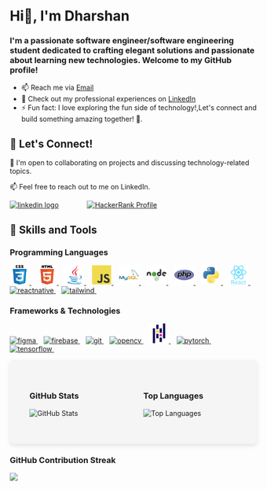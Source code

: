 <h1>Hi👋, I'm Dharshan</h1>

<h3><p>I'm a passionate software engineer/software engineering student dedicated to crafting elegant solutions and passionate about learning new technologies. Welcome to my GitHub profile!</p></h3>

- 📫 Reach me via [Email](dharshanravindran8@gmail.com)
- 📄 Check out my professional experiences on [LinkedIn](https://www.linkedin.com/in/dharshan-4a2348278/)
- ⚡ Fun fact: I love exploring the fun side of technology!,Let's connect and build something amazing together! 🚀.


<h2>🤝 Let's Connect!</h2>
<p>💬 I'm open to collaborating on projects and discussing technology-related topics.</p>
<p>📫 Feel free to reach out to me on LinkedIn.</p>

<div style="display: flex; align-items: center;">
  <a href="https://www.linkedin.com/in/dharshan-4a2348278/" target="_blank" rel="noreferrer">
    <img src="https://raw.githubusercontent.com/maurodesouza/profile-readme-generator/master/src/assets/icons/social/linkedin/default.svg" width="52" height="40" alt="linkedin logo">
  </a>&nbsp;&nbsp;
  <a href="https://www.hackerrank.com/profile/dharshanravindr1" target="_blank" style="margin-left: 50px;">
    <img src="https://raw.githubusercontent.com/rahuldkjain/github-profile-readme-generator/master/src/images/icons/Social/hackerrank.svg" alt="HackerRank Profile" height="40" width="52" />
  </a>&nbsp;&nbsp;
</div>


<h2>🚀 Skills and Tools</h2>
<h3>Programming Languages</h3>

<p align="left"> <a href="https://www.w3schools.com/css/" target="_blank" rel="noreferrer"> <img src="https://raw.githubusercontent.com/devicons/devicon/master/icons/css3/css3-original-wordmark.svg" alt="css3" width="40" height="40"/> </a>&nbsp;&nbsp;
<a href="https://www.w3.org/html/" target="_blank" rel="noreferrer"> <img src="https://raw.githubusercontent.com/devicons/devicon/master/icons/html5/html5-original-wordmark.svg" alt="html5" width="40" height="40"/> </a>&nbsp;&nbsp;
<a href="https://www.java.com" target="_blank" rel="noreferrer"> <img src="https://raw.githubusercontent.com/devicons/devicon/master/icons/java/java-original.svg" alt="java" width="40" height="40"/> </a>&nbsp;&nbsp;
<a href="https://developer.mozilla.org/en-US/docs/Web/JavaScript" target="_blank" rel="noreferrer"> <img src="https://raw.githubusercontent.com/devicons/devicon/master/icons/javascript/javascript-original.svg" alt="javascript" width="40" height="40"/> </a>&nbsp;&nbsp;
<a href="https://www.mysql.com/" target="_blank" rel="noreferrer"> <img src="https://raw.githubusercontent.com/devicons/devicon/master/icons/mysql/mysql-original-wordmark.svg" alt="mysql" width="40" height="40"/> </a>&nbsp;&nbsp;
<a href="https://nodejs.org" target="_blank" rel="noreferrer"> <img src="https://raw.githubusercontent.com/devicons/devicon/master/icons/nodejs/nodejs-original-wordmark.svg" alt="nodejs" width="40" height="40"/> </a>&nbsp;&nbsp;
<a href="https://www.php.net" target="_blank" rel="noreferrer"> <img src="https://raw.githubusercontent.com/devicons/devicon/master/icons/php/php-original.svg" alt="php" width="40" height="40"/> </a>&nbsp;&nbsp;
<a href="https://www.python.org" target="_blank" rel="noreferrer"> <img src="https://raw.githubusercontent.com/devicons/devicon/master/icons/python/python-original.svg" alt="python" width="40" height="40"/> </a>&nbsp;&nbsp;
<a href="https://reactjs.org/" target="_blank" rel="noreferrer"> <img src="https://raw.githubusercontent.com/devicons/devicon/master/icons/react/react-original-wordmark.svg" alt="react" width="40" height="40"/> </a>&nbsp;&nbsp;
<a href="https://reactnative.dev/" target="_blank" rel="noreferrer"> <img src="https://reactnative.dev/img/header_logo.svg" alt="reactnative" width="40" height="40"/> </a>&nbsp;&nbsp;
<a href="https://tailwindcss.com/" target="_blank" rel="noreferrer"> <img src="https://www.vectorlogo.zone/logos/tailwindcss/tailwindcss-icon.svg" alt="tailwind" width="40" height="40"/> </a>&nbsp;&nbsp;

<h3>Frameworks & Technologies</h3>

<a href="https://www.figma.com/" target="_blank" rel="noreferrer"> <img src="https://www.vectorlogo.zone/logos/figma/figma-icon.svg" alt="figma" width="40" height="40"/> </a>&nbsp;&nbsp;
<a href="https://firebase.google.com/" target="_blank" rel="noreferrer"> <img src="https://www.vectorlogo.zone/logos/firebase/firebase-icon.svg" alt="firebase" width="40" height="40"/> </a>&nbsp;&nbsp;
<a href="https://git-scm.com/" target="_blank" rel="noreferrer"> <img src="https://www.vectorlogo.zone/logos/git-scm/git-scm-icon.svg" alt="git" width="40" height="40"/> </a>&nbsp;&nbsp;
<a href="https://opencv.org/" target="_blank" rel="noreferrer"> <img src="https://www.vectorlogo.zone/logos/opencv/opencv-icon.svg" alt="opencv" width="40" height="40"/> </a>&nbsp;&nbsp;
<a href="https://pandas.pydata.org/" target="_blank" rel="noreferrer"> <img src="https://raw.githubusercontent.com/devicons/devicon/2ae2a900d2f041da66e950e4d48052658d850630/icons/pandas/pandas-original.svg" alt="pandas" width="40" height="40"/> </a>&nbsp;&nbsp;
<a href="https://pytorch.org/" target="_blank" rel="noreferrer"> <img src="https://www.vectorlogo.zone/logos/pytorch/pytorch-icon.svg" alt="pytorch" width="40" height="40"/> </a>&nbsp;&nbsp;
<a href="https://www.tensorflow.org" target="_blank" rel="noreferrer"> <img src="https://www.vectorlogo.zone/logos/tensorflow/tensorflow-icon.svg" alt="tensorflow" width="40" height="40"/> </a> &nbsp;&nbsp;</p>

<div style="display: flex; justify-content: space-between; align-items: center; background-color: #f5f5f5; padding: 20px; border-radius: 8px; box-shadow: 0 4px 8px rgba(0, 0, 0, 0.1);">
  <div style="flex: 1; padding: 20px;">
    <h3>GitHub Stats</h3>
    <p><img src="https://github-readme-stats.vercel.app/api?username=DharshanSR&show_icons=true&locale=en&theme=blueberry" alt="GitHub Stats" /></p>
  </div>
  <div style="flex: 1; padding: 20px;">
    <h3>Top Languages</h3>
    <p><img src="https://github-readme-stats.vercel.app/api/top-langs/?username=DharshanSR&layout=compact&theme=blueberry" alt="Top Languages" /></p>
  </div>
</div>

### GitHub Contribution Streak
![](https://github-readme-streak-stats.herokuapp.com/?user=DharshanSR&theme=blueberry&hide_border=false)




